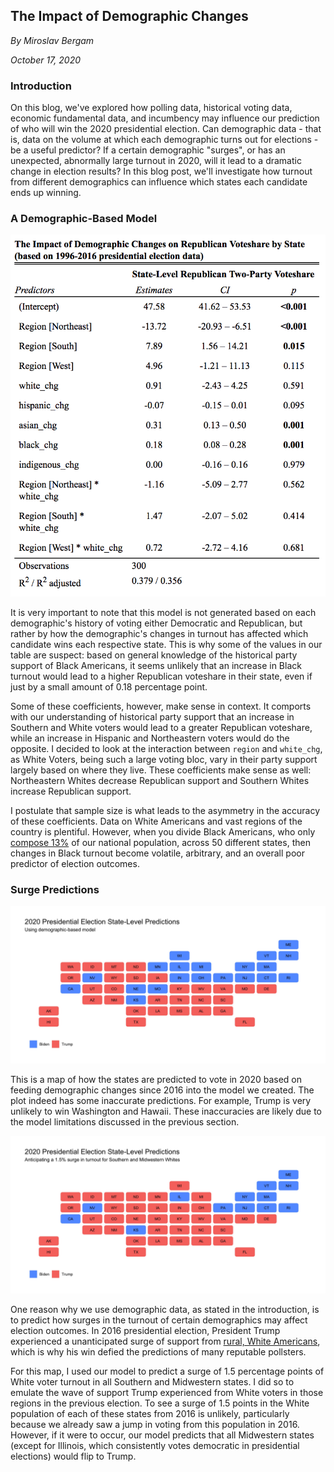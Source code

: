 ## The Impact of Demographic Changes

_By Miroslav Bergam_

_October 17, 2020_

### Introduction

On this blog, we've explored how polling data, historical voting data, economic fundamental data, and incumbency may influence our prediction of who will win the 2020 presidential election. Can demographic data - that is, data on the volume at which each demographic turns out for elections - be a useful predictor? If a certain demographic "surges", or has an unexpected, abnormally large turnout in 2020, will it lead to a dramatic change in election results? In this blog post, we'll investigate how turnout from different demographics can influence which states each candidate ends up winning.

### A Demographic-Based Model

![](../figures/demotable.png)

It is very important to note that this model is not generated based on each demographic's history of voting either Democratic and Republican, but rather by how the demographic's changes in turnout has affected which candidate wins each respective state. This is why some of the values in our table are suspect: based on general knowledge of the historical party support of Black Americans, it seems unlikely that an increase in Black turnout would lead to a higher Republican voteshare in their state, even if just by a small amount of 0.18 percentage point. 

Some of these coefficients, however, make sense in context. It comports with our understanding of historical party support that an increase in Southern and White voters would lead to a greater Republican voteshare, while an increase in Hispanic and Northeastern voters would do the opposite. I decided to look at the interaction between `region` and `white_chg`, as White Voters, being such a large voting bloc, vary in their party support largely based on where they live. These coefficients make sense as well: Northeastern Whites decrease Republican support and Southern Whites increase Republican support. 

I postulate that sample size is what leads to the asymmetry in the accuracy of these coefficients. Data on White Americans and vast regions of the country is plentiful. However, when you divide Black Americans, who only [compose 13%](https://www.census.gov/quickfacts/fact/table/US/PST045219) of our national population, across 50 different states, then changes in Black turnout become volatile, arbitrary, and an overall poor predictor of election outcomes. 

### Surge Predictions

![](../figures/demomap1.jpg)

This is a map of how the states are predicted to vote in 2020 based on feeding demographic changes since 2016 into the model we created. The plot indeed has some inaccurate predictions. For example, Trump is very unlikely to win Washington and Hawaii. These inaccuracies are likely due to the model limitations discussed in the previous section.

![](../figures/demomap2.jpg)

One reason why we use demographic data, as stated in the introduction, is to predict how surges in the turnout of certain demographics may affect election outcomes. In 2016 presidential election, President Trump experienced a unanticipated surge of support from [rural, White Americans](https://www.pewresearch.org/fact-tank/2016/11/17/behind-trumps-win-in-rural-white-america-women-joined-men-in-backing-him/), which is why his win defied the predictions of many reputable pollsters.

For this map, I used our model to predict a surge of 1.5 percentage points of White voter turnout in all Southern and Midwestern states. I did so to emulate the wave of support Trump experienced from White voters in those regions in the previous election. To see a surge of 1.5 points in the White population of each of these states from 2016 is unlikely, particularly because we already saw a jump in voting from this population in 2016. However, if it were to occur, our model predicts that all Midwestern states (except for Illinois, which consistently votes democratic in presidential elections) would flip to Trump.


